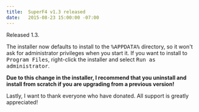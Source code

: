 ```yaml
---
title:  SuperF4 v1.3 released
date:   2015-08-23 15:00:00 -07:00
---
```

Released 1.3.

The installer now defaults to install to the <tt>%APPDATA%</tt> directory, so it won't ask for administrator privileges when you start it. If you want to install to <tt>Program Files</tt>, right-click the installer and select <tt>Run as administrator</tt>.

**Due to this change in the installer, I recommend that you uninstall and install from scratch if you are upgrading from a previous version!**

Lastly, I want to thank everyone who have donated. All support is greatly appreciated!
